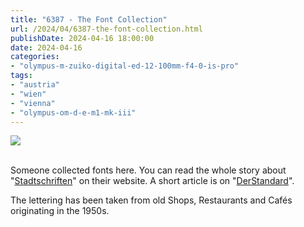 ```yaml
---
title: "6387 - The Font Collection"
url: /2024/04/6387-the-font-collection.html
publishDate: 2024-04-16 18:00:00
date: 2024-04-16
categories:
- "olympus-m-zuiko-digital-ed-12-100mm-f4-0-is-pro"
tags:
- "austria"
- "wien"
- "vienna"
- "olympus-om-d-e-m1-mk-iii"
---
```

<div class="container">
<div class="center"><a target="_blank" href="https://d25zfm9zpd7gm5.cloudfront.net/1200x1200/2020/20200823_165935_lr.jpg"><img class="webfeedsFeaturedVisual" src="https://d25zfm9zpd7gm5.cloudfront.net/0600x0600/2020/20200823_165935_lr.jpg" /></a></div>
</div>
<br />

Someone collected fonts here. You can read the whole story
about "[Stadtschriften](https://www.stadtschrift.at/)" on their website. A short article is on 
"[DerStandard](https://www.derstandard.at/story/2000119071895/stadtschriften-sind-mehr-als-nur-fassade)".

The lettering has been taken from old Shops, Restaurants and Cafés
originating in the 1950s.
